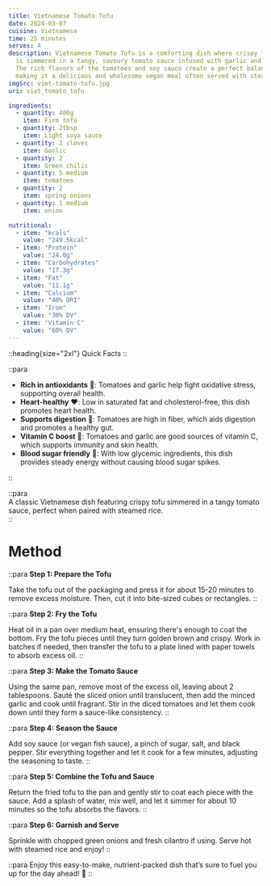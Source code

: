 ```yaml
---
title: Vietnamese Tomato Tofu
date: 2024-03-07
cuisine: Vietnamese
time: 25 minutes
serves: 4
description: Vietnamese Tomato Tofu is a comforting dish where crispy fried tofu
  is simmered in a tangy, savoury tomato sauce infused with garlic and shallots.
  The rich flavors of the tomatoes and soy sauce create a perfect balance,
  making it a delicious and wholesome vegan meal often served with steamed rice.
imgSrc: viet-tomato-tofu.jpg
uri: viet_tomato_tofu

ingredients:
  - quantity: 400g
    item: Firm tofu
  - quantity: 2tbsp
    item: Light soya sauce
  - quantity: 2 cloves
    item: Garlic
  - quantity: 2
    item: Green chilis
  - quantity: 5 medium
    item: tomatoes
  - quantity: 2
    item: spring onions
  - quantity: 1 medium
    item: onion

nutritional:
  - item: "kcals"
    value: "249.5kcal"
  - item: "Protein"
    value: "24.0g"
  - item: "Carbohydrates"
    value: "17.3g"
  - item: "Fat"
    value: "11.1g"
  - item: "Calcium"
    value: "40% DRI"
  - item: "Iron"
    value: "30% DV"
  - item: "Vitamin C"
    value: "60% DV"
---
```


::heading{size="2xl"}
Quick Facts
::

::para

- **Rich in antioxidants** 🧪: Tomatoes and garlic help fight oxidative stress, supporting overall health.
- **Heart-healthy** ❤️: Low in saturated fat and cholesterol-free, this dish promotes heart health.
- **Supports digestion** 🥗: Tomatoes are high in fiber, which aids digestion and promotes a healthy gut.
- **Vitamin C boost** 🍊: Tomatoes and garlic are good sources of vitamin C, which supports immunity and skin health.
- **Blood sugar friendly** 🍚: With low glycemic ingredients, this dish provides steady energy without causing blood sugar spikes.

::

::para  
A classic Vietnamese dish featuring crispy tofu simmered in a tangy tomato sauce, perfect when paired with steamed rice.  
::

# Method

::para
**Step 1: Prepare the Tofu**

Take the tofu out of the packaging and press it for about 15-20 minutes to remove excess moisture. Then, cut it into bite-sized cubes or rectangles.
::

::para
**Step 2: Fry the Tofu**

Heat oil in a pan over medium heat, ensuring there's enough to coat the bottom. Fry the tofu pieces until they turn golden brown and crispy. Work in batches if needed, then transfer the tofu to a plate lined with paper towels to absorb excess oil.
::

::para
**Step 3: Make the Tomato Sauce**

Using the same pan, remove most of the excess oil, leaving about 2 tablespoons. Sauté the sliced onion until translucent, then add the minced garlic and cook until fragrant. Stir in the diced tomatoes and let them cook down until they form a sauce-like consistency.
::

::para
**Step 4: Season the Sauce**

Add soy sauce (or vegan fish sauce), a pinch of sugar, salt, and black pepper. Stir everything together and let it cook for a few minutes, adjusting the seasoning to taste.
::

::para
**Step 5: Combine the Tofu and Sauce**

Return the fried tofu to the pan and gently stir to coat each piece with the sauce. Add a splash of water, mix well, and let it simmer for about 10 minutes so the tofu absorbs the flavors.
::

::para
**Step 6: Garnish and Serve**

Sprinkle with chopped green onions and fresh cilantro if using. Serve hot with steamed rice and enjoy!
::

::para
Enjoy this easy-to-make, nutrient-packed dish that’s sure to fuel you up for the day ahead! 🌱
::
